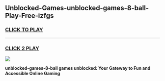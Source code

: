 
## Unblocked-Games-unblocked-games-8-ball-Play-Free-izfgs
<h3>
<a href="https://premium76.site?title=unblocked-games-8-ball&ref=09A">CLICK TO PLAY</a></h3>
<hr>

<h3>
<a href="https://premium76.site?title=unblocked-games-8-ball&ref=09A">CLICK 2 PLAY</a>
  
</h3>

<a href="https://premium76.site?title=unblocked-games-8-ball&ref=09A"><img src="https://clearcache.store/games.png"></a>


**unblocked-games-8-ball games unblocked: Your Gateway to Fun and Accessible Online Gaming**

